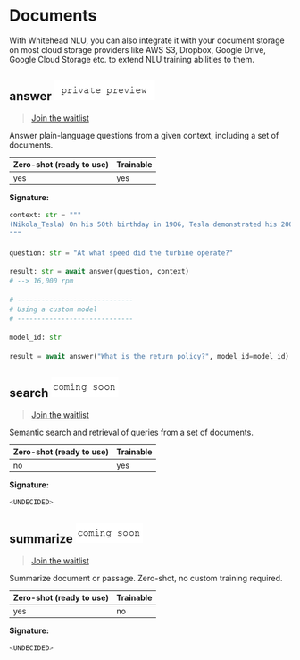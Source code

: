 # Documents

With Whitehead NLU, you can also integrate it with your document storage on most cloud storage providers like AWS S3, Dropbox, Google Drive, Google Cloud Storage etc. to extend NLU training abilities to them.

## answer ![private-preview](../.gitbook/assets/private-preview-text.png)

> [Join the waitlist](http://fill-this-form)

Answer plain-language questions from a given context, including a set of documents.

| Zero-shot \(ready to use\) | Trainable |
| :--- | :--- |
| yes | yes |

**Signature:**

```python
context: str = """
(Nikola_Tesla) On his 50th birthday in 1906, Tesla demonstrated his 200 horsepower (150 kilowatts) 16,000 rpm bladeless turbine.
"""

question: str = "At what speed did the turbine operate?"

result: str = await answer(question, context)
# --> 16,000 rpm

# -----------------------------
# Using a custom model
# -----------------------------

model_id: str

result = await answer("What is the return policy?", model_id=model_id)
```

## search ![coming-soon](../.gitbook/assets/coming-soon-text%20%281%29.png)

> [Join the waitlist](http://fill-this-form)

Semantic search and retrieval of queries from a set of documents.

| Zero-shot \(ready to use\) | Trainable |
| :--- | :--- |
| no | yes |

**Signature:**

```python
<UNDECIDED>
```

## summarize ![coming-soon](../.gitbook/assets/coming-soon-text%20%281%29.png)

> [Join the waitlist](http://fill-this-form)

Summarize document or passage. Zero-shot, no custom training required.

| Zero-shot \(ready to use\) | Trainable |
| :--- | :--- |
| yes | no |

**Signature:**

```python
<UNDECIDED>
```

